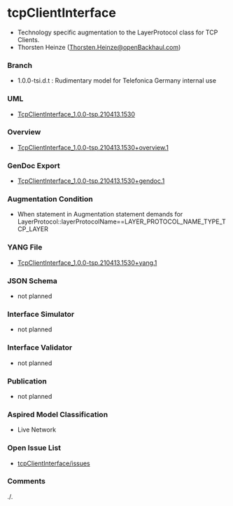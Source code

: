 # tcpClientInterface
- Technology specific augmentation to the LayerProtocol class for TCP Clients.
- Thorsten Heinze (Thorsten.Heinze@openBackhaul.com)

### Branch
- 1.0.0-tsi.d.t : Rudimentary model for Telefonica Germany internal use

### UML
- [TcpClientInterface_1.0.0-tsp.210413.1530](./TcpClientInterface_1.0.0-tsp.210413.1530.zip)

### Overview 
- [TcpClientInterface_1.0.0-tsp.210413.1530+overview.1](./TcpClientInterface_1.0.0-tsp.210413.1530+overview.1.png)

### GenDoc Export
- [TcpClientInterface_1.0.0-tsp.210413.1530+gendoc.1](./TcpClientInterface_1.0.0-tsp.210413.1530+gendoc.1.docx)

### Augmentation Condition
- When statement in Augmentation statement demands for LayerProtocol::layerProtocolName==LAYER_PROTOCOL_NAME_TYPE_TCP_LAYER

### YANG File
- [TcpClientInterface_1.0.0-tsp.210413.1530+yang.1](./TcpClientInterface_1.0.0-tsp.210413.1530+yang.1.zip)

### JSON Schema
- not planned

### Interface Simulator
- not planned

### Interface Validator
- not planned

### Publication
- not planned

### Aspired Model Classification
- Live Network

### Open Issue List
- [tcpClientInterface/issues](../../issues)

### Comments
./.
